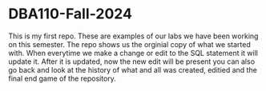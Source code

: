 # DBA110-Fall-2024
This is my first repo.
These are examples of our labs we have been working on this semester. The repo shows us the orginial copy of what we started with. When everytime we make a change or edit to the SQL statement it will update it. After it is updated, now the new edit will be present you can also go back and look at the history of what and all was created, editied and the final end game of the repository. 
